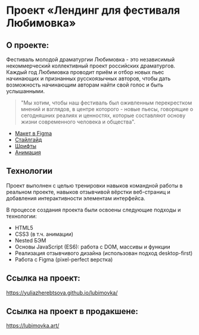 # Проект «Лендинг для фестиваля Любимовка»‎

## О проекте:
Фестиваль молодой драматургии Любимовка - это независимый некоммерческий коллективный проект российских драматургов.
Каждый год Любимовка проводит приём и отбор новых пьес начинающих и признанных русскоязычных авторов, чтобы дать возможность начинающим авторам найти свой голос и быть услышанными.
> "Мы хотим, чтобы наш фестиваль был оживленным перекрестком мнений и взглядов, в центре которого - новые пьесы, говорящие о сегодняшних реалиях и ценностях, которые составляют основу жизни современного человека и общества".

* [Макет в Figma](https://www.figma.com/file/DEeW2FE3pJiQ407zqx4C9B/Lubimovka?node-id=0%3A1)
* [Стайлгайд](https://www.figma.com/proto/zpyHTGb3aKiAbpJJoIVqQ2/lubimovka?page-id=822%3A11417&node-id=859%3A13873&viewport=11728%2C2764%2C1.1076146364212036&scaling=min-zoom&starting-point-node-id=859%3A13873&hide-ui=1)
* [Шрифты](https://disk.yandex.ru/d/y6n_lGW1ubQIKQ)
* [Анимация](https://disk.yandex.ru/d/spIhtF312wOO9Q)


## Технологии
Проект выполнен с целью тренировки навыков командной работы в реальном проекте, навыков отзывчивой вёрстки веб-страниц и добавления интерактивности элементам интерфейса.

В процессе создания проекта были освоены следующие подходы и технологии:
* HTML5
* CSS3 (в т.ч. анимации)
* Nested БЭМ
* Основы JavaScript (ES6): работа с DOM, массивы и функции
* Реализация отзывчивого дизайна (использован подход desktop-first)
* Работа с Figma (pixel-perfect верстка)

## Ссылка на проект:

https://yuliazherebtsova.github.io/lubimovka/

## Ссылка на проект в продакшене:

https://lubimovka.art/
